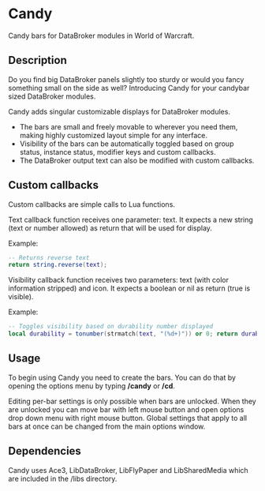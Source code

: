 # Candy
Candy bars for DataBroker modules in World of Warcraft.

## Description
Do you find big DataBroker panels slightly too sturdy or would you fancy something small on the side as well? Introducing Candy for your candybar sized DataBroker modules.

Candy adds singular customizable displays for DataBroker modules.

* The bars are small and freely movable to wherever you need them, making highly customized layout simple for any interface.
* Visibility of the bars can be automatically toggled based on group status, instance status, modifier keys and custom callbacks.
* The DataBroker output text can also be modified with custom callbacks.

## Custom callbacks

Custom callbacks are simple calls to Lua functions.

Text callback function receives one parameter: text. It expects a new string (text or number allowed) as return that will be used for display.

Example:

```lua
-- Returns reverse text  
return string.reverse(text);
```

Visibility callback function receives two parameters: text (with color information stripped) and icon. It expects a boolean or nil as return (true is visible).

Example:
```lua
-- Toggles visibility based on durability number displayed  
local durability = tonumber(strmatch(text, "(%d+)")) or 0; return durability <= 50;
```

## Usage

To begin using Candy you need to create the bars. You can do that by opening the options menu by typing **/candy** or **/cd**.

Editing per-bar settings is only possible when bars are unlocked. When they are unlocked you can move bar with left mouse button and open options drop down menu with right mouse button. Global settings that apply to all bars at once can be changed from the main options window.

## Dependencies
Candy uses Ace3, LibDataBroker, LibFlyPaper and LibSharedMedia which are included in the /libs directory.
